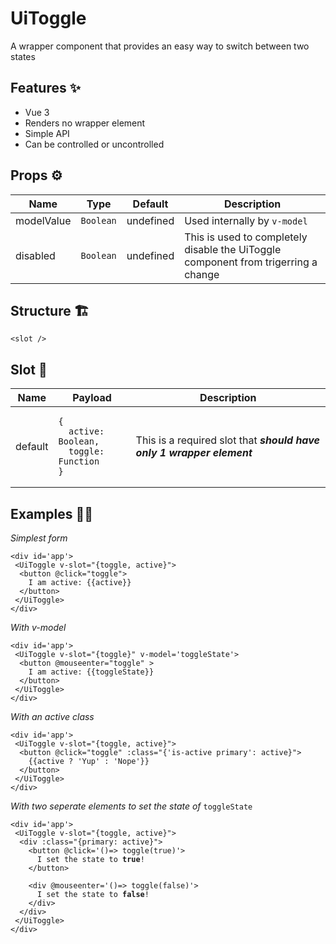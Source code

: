 # UiToggle
A wrapper component that provides an easy way to switch between two states

## Features ✨

 <ul>
  <li>Vue 3</li>
  <li>Renders no wrapper element</li>
  <li>Simple API</li>
 <li>Can be controlled or uncontrolled</li>
 </ul>
 
## Props ⚙

<table>
 <thead>
  <tr>
    <th>Name</th><th>Type</th><th>Default</th><th>Description</th>
  </tr>
 </thead>
 <tbody>
  <tr>
    <td>modelValue</td><td><code>Boolean</code></td><td>undefined</td><td>Used internally by <code>v-model</code></td>
  </tr>
  <tr>
   <tr>
   <td>disabled</td><td><code>Boolean</code></td><td>undefined</td><td>This is used to completely disable the UiToggle component from trigerring a change</td>
  </tr>
 </tbody>
</table>


## Structure 🏗

<pre><code>&lt;slot /&gt;</code></pre>

## Slot 🎰 

<table>
 <thead>
  <tr>
    <th>Name</th><th>Payload</th><th>Description</th>
  </tr>
 </thead>
 <tbody>
  <tr>
    <td>default</td><td>
    <pre><code>{ 
  active: Boolean,
  toggle: Function
}
</code></pre></td><td>This is a required slot that <strong><em>should have only 1 wrapper element</em></strong></td>
  </tr>
 </tbody>
</table>

## Examples 💁‍♂️

 <em>Simplest form</em>
 
<pre><code>&lt;div id='app'&gt;
 &lt;UiToggle v-slot="{toggle, active}"&gt;
  &lt;button @click="toggle"&gt;
    I am active: {{active}}
  &lt;/button&gt;
 &lt;/UiToggle&gt;
&lt;/div&gt;
</code></pre>

<em>With v-model</em>
 
<pre><code>&lt;div id='app'&gt;
 &lt;UiToggle v-slot="{toggle}" v-model='toggleState'&gt;
  &lt;button @mouseenter="toggle" &gt;
    I am active: {{toggleState}}
  &lt;/button&gt;
 &lt;/UiToggle&gt;
&lt;/div&gt;
</code></pre>

<em>With an active class</em>
 
<pre><code>&lt;div id='app'&gt;
 &lt;UiToggle v-slot="{toggle, active}"&gt;
  &lt;button @click="toggle" :class="{'is-active primary': active}"&gt;
    {{active ? 'Yup' : 'Nope'}}
  &lt;/button&gt;
 &lt;/UiToggle&gt;
&lt;/div&gt;
</code></pre>

<em>With two seperate elements to set the state of </em><code>toggleState</code>
 
<pre><code>&lt;div id='app'&gt;
 &lt;UiToggle v-slot="{toggle, active}"&gt;
  &lt;div :class="{primary: active}"&gt;
    &lt;button @click='()=> toggle(true)'&gt;
      I set the state to <strong>true</strong>!
    &lt;/button&gt;
    
    &lt;div @mouseenter='()=> toggle(false)'&gt;
      I set the state to <strong>false</strong>!
    &lt;/div&gt;
  &lt;/div&gt;
 &lt;/UiToggle&gt;
&lt;/div&gt;
</code></pre>


